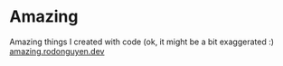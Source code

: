 # Amazing

Amazing things I created with code (ok, it might be a bit exaggerated :)  
[amazing.rodonguyen.dev](https://amazing.rodonguyen.dev)
